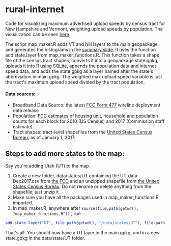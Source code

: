 # rural-internet

Code for visualizing maximum advertised upload speeds by census tract for New Hampshire and Vermont, weighting upload speeds by population. The visualization can be seen [here](http://dev.carto.ruralinnovation.us/user/zoekoch/builder/7dd9e4ef-fe63-49f2-ac68-22f870f52563/embed).

The script map_maker.R adds VT and NH layers to the main geopackage and generates the histograms in the [summary slide](https://github.com/ZoeKoch/rural-internet/blob/master/data/images/summary-slide.pdf). It uses the function add.state.layer from  map_maker_functions.R. This function takes a shape file of the census tract shapes, converts it into a geopackage state.gpkg, uploads it into R using SQLite, appends the population data and internet speed data, and adds the state.gpkg as a layer named after the state's abbreviation in main.gpkg. The weighted max upload speed variable is just the tract's maximum upload speed divided by the tract population. 

#### Data sources:
* Broadband Data Source: the latest [FCC Form 477](https://www.fcc.gov/general/broadband-deployment-data-fcc-form-477) wireline deployment data release
* Population: [FCC estimates](https://www.fcc.gov/reports-research/data/staff-block-estimates) of housing unit, household and population counts for each block for 2010 (US Census) and 2017 (Commission staff estimate)
* Tract shapes: tract-level shapefiles from the [United States Census Bureau](https://www.census.gov/geographies/mapping-files/time-series/geo/tiger-line-file.2017.html), as of January 1, 2017.

## Steps to add more states to the map:
Say you're adding Utah (UT) to the map.
1. Create a new folder, data/states/UT containing the UT-data-Dec2017.csv from [the FCC](https://www.fcc.gov/general/broadband-deployment-data-fcc-form-477) and an unzipped shapefile from [the United States Census Bureau](https://www.census.gov/geographies/mapping-files/time-series/geo/tiger-line-file.2017.html). Do not rename or delete anything from the shapefile, just unzip it.
2. Make sure you have all the packages used in map_maker_functions.R imported.
3. In map_maker.R, anywhere after `source(file.path(getwd(), "map_maker_functions.R"))`
, run 
```R
add.state.layer("UT", file.path(getwd(), "/data/states/UT"), file.path(getwd(), "/data/main.gpkg"))
```
That's all. You should now have a UT layer in the main.gpkg, and in a new state.gpkg in the data/state/UT folder.
